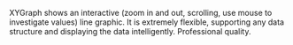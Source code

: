 XYGraph shows an interactive (zoom in and out, scrolling, use mouse to investigate values) line graphic. It is extremely flexible, supporting any data structure and displaying the data intelligently. Professional quality.
